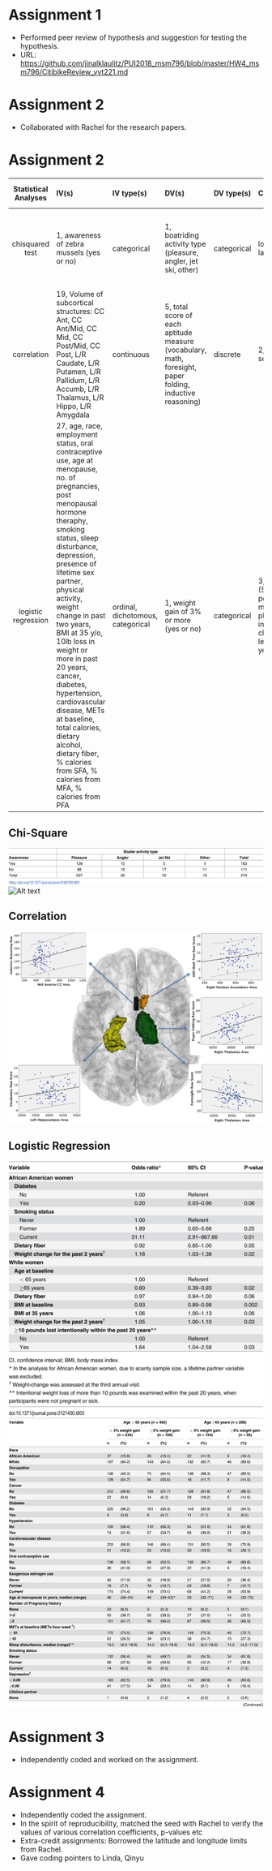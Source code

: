 # Assignment 1

* Performed peer review of hypothesis and suggestion for testing the hypothesis.
* URL: https://github.com/jinalklaulitz/PUI2018_msm796/blob/master/HW4_msm796/CitibikeReview_vvt221.md


# Assignment 2

* Collaborated with Rachel for the research papers.

# Assignment 2

| **Statistical Analyses**	|  **IV(s)**  |  **IV type(s)** |  **DV(s)**  |  **DV type(s)**  |  **Control Var** | **Control Var type**  | **Question to be answered** | **_H0_** | **alpha** | **link to paper**| 
|:----------:|:----------|:------------|:-------------|:-------------|:------------|:------------- |:------------------|:----:|:-------:|:-------|
chisquared test | 1, awareness of zebra mussels (yes or no) | categorical | 1, boatriding activity type (pleasure, angler, jet ski, other)| categorical | location: lake mead | discrete | investigate whether boating activity type and awareness of zebra mussels are independent | boating activity and awareness of zebra mussels are independent | 0.05 | [Fisher’s exact approach for post hoc analysis of a chi-squared test](https://journals.plos.org/plosone/article?id=10.1371/journal.pone.0188709) |
correlation | 19, Volume of subcortical structures: CC Ant, CC Ant/Mid, CC Mid, CC Post/Mid, CC Post, L/R Caudate, L/R Putamen, L/R Pallidum, L/R Accumb, L/R Thalamus, L/R Hippo, L/R Amygdala | continuous | 5, total score of each aptitude measure (vocabulary, math, foresight, paper folding, inductive reasoning) | discrete | 2, age and sex | continuous and categorical | are subcortinal volumes and aptitude correlated? | there is no correlation between subcortical structure volumes and better performance across all measures of aptitude | 0.05 | [Subcortical Correlates of Individual Differences in Aptitude](https://journals.plos.org/plosone/article?id=10.1371/journal.pone.0089425) |
logistic regression	| 27, age, race, employment status, oral contraceptive use, age at menopause, no. of pregnancies, post menopausal hormone theraphy, smoking status, sleep disturbance, depression, presence of lifetime sex partner, physical activity, weight change in past two years, BMI at 35 y/o, 10lb loss in weight or more in past 20 years, cancer, diabetes, hypertension, cardiovascular disease, METs at baseline, total calories, dietary alcohol, dietary fiber, % calories from SFA, % calories from MFA, % calories from PFA | ordinal, dichotomous, categorical | 1, weight gain of 3% or more (yes or no)| categorical | 3, age group (50-79), post-menopausal, plan to live in area of clinic for at least 3 years | categorical | What variables lead to higher risk of weight gain among menopausal women | CART analysis results and recorded results are not from the same population   | 0.05 | [Risk Profiles for Weight Gain among Postmenopausal Women](https://journals.plos.org/plosone/article?id=10.1371/journal.pone.0121430) |

## Chi-Square
![Alt text](../HW5_vvt221/images/i2.PNG)
![Alt text](../HW5_rms818/images/i3.PNG)

## Correlation
![Alt text](../HW5_vvt221/images/i1.png)

## Logistic Regression
![Alt text](../HW5_vvt221/images/i4.PNG)
![Alt text](../HW5_vvt221/images/i5.PNG)



# Assignment 3

* Independently coded and worked on the assignment.


# Assignment 4

* Independently coded the assignment.
* In the spirit of reproducibility, matched the seed with Rachel to verify the values of various correlation coefficients, p-values etc
* Extra-credit assignments: Borrowed the latitude and longitude limits from Rachel.
* Gave coding pointers to Linda, Qinyu
